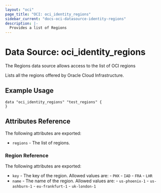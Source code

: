 ```yaml
---
layout: "oci"
page_title: "OCI: oci_identity_regions"
sidebar_current: "docs-oci-datasource-identity-regions"
description: |-
  Provides a list of Regions
---
```


# Data Source: oci_identity_regions
The Regions data source allows access to the list of OCI regions

Lists all the regions offered by Oracle Cloud Infrastructure.

## Example Usage

```hcl
data "oci_identity_regions" "test_regions" {
}
```

## Attributes Reference

The following attributes are exported:

* `regions` - The list of regions.

### Region Reference

The following attributes are exported:

* `key` - The key of the region.  Allowed values are: - `PHX` - `IAD` - `FRA` - `LHR` 
* `name` - The name of the region.  Allowed values are: - `us-phoenix-1` - `us-ashburn-1` - `eu-frankfurt-1` - `uk-london-1` 

